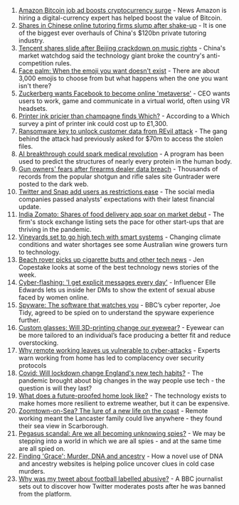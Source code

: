 1. [Amazon Bitcoin job ad boosts cryptocurrency surge](https://www.bbc.co.uk/news/technology-57971451) - News Amazon is hiring a digital-currency expert has helped boost the value of Bitcoin.
2. [Shares in Chinese online tutoring firms slump after shake-up](https://www.bbc.co.uk/news/business-57966027) - It is one of the biggest ever overhauls of China's $120bn private tutoring industry.
3. [Tencent shares slide after Beijing crackdown on music rights](https://www.bbc.co.uk/news/business-57966023) - China's market watchdog said the technology giant broke the country's anti-competition rules.
4. [Face palm: When the emoji you want doesn't exist](https://www.bbc.co.uk/news/technology-57848226) - There are about 3,000 emojis to choose from but what happens when the one you want isn't there?
5. [Zuckerberg wants Facebook to become online 'metaverse'](https://www.bbc.co.uk/news/technology-57942909) - CEO wants users to work, game and communicate in a virtual world, often using VR headsets.
6. [Printer ink pricier than champagne finds Which?](https://www.bbc.co.uk/news/technology-57941625) - According to a Which survey a pint of printer ink could cost up to £1,300.
7. [Ransomware key to unlock customer data from REvil attack](https://www.bbc.co.uk/news/technology-57946117) - The gang behind the attack had previously asked for $70m to access the stolen files.
8. [AI breakthrough could spark medical revolution](https://www.bbc.co.uk/news/science-environment-57929095) - A program has been used to predict the structures of nearly every protein in the human body.
9. [Gun owners' fears after firearms dealer data breach](https://www.bbc.co.uk/news/technology-57932823) - Thousands of records from the popular shotgun and rifle sales site Guntrader were posted to the dark web.
10. [Twitter and Snap add users as restrictions ease](https://www.bbc.co.uk/news/business-57935258) - The social media companies passed analysts' expectations with their latest financial update.
11. [India Zomato: Shares of food delivery app soar on market debut](https://www.bbc.co.uk/news/business-57938217) - The firm's stock exchange listing sets the pace for other start-ups that are thriving in the pandemic.
12. [Vineyards set to go high tech with smart systems](https://www.bbc.co.uk/news/technology-57850284) - Changing climate conditions and water shortages see some Australian wine growers turn to technology.
13. [Beach rover picks up cigarette butts and other tech news](https://www.bbc.co.uk/news/technology-57930091) - Jen Copestake looks at some of the best technology news stories of the week.
14. [Cyber-flashing: 'I get explicit messages every day'](https://www.bbc.co.uk/news/uk-57902816) - Influencer Elle Edwards lets us inside her DMs to show the extent of sexual abuse faced by women online.
15. [Spyware: The software that watches you](https://www.bbc.co.uk/news/technology-57894917) - BBC’s cyber reporter, Joe Tidy, agreed to be spied on to understand the spyware experience further.
16. [Custom glasses: Will 3D-printing change our eyewear?](https://www.bbc.co.uk/news/technology-57817901) - Eyewear can be more tailored to an individual’s face producing a better fit and reduce overstocking.
17. [Why remote working leaves us vulnerable to cyber-attacks](https://www.bbc.co.uk/news/business-57847652) - Experts warn working from home has led to complacency over security protocols
18. [Covid: Will lockdown change England's new tech habits?](https://www.bbc.co.uk/news/technology-57890005) - The pandemic brought about big changes in the way people use tech - the question is will they last?
19. [What does a future-proofed home look like?](https://www.bbc.co.uk/news/business-57738681) - The technology exists to make homes more resilient to extreme weather, but it can be expensive.
20. [Zoomtown-on-Sea? The lure of a new life on the coast](https://www.bbc.co.uk/news/uk-57892934) - Remote working meant the Lancaster family could live anywhere - they found their sea view in Scarborough.
21. [Pegasus scandal: Are we all becoming unknowing spies?](https://www.bbc.co.uk/news/technology-57910355) - We may be stepping into a world in which we are all spies - and at the same time are all spied on.
22. [Finding 'Grace': Murder, DNA and ancestry](https://www.bbc.co.uk/news/technology-57801794) - How a novel use of DNA and ancestry websites is helping police uncover clues in cold case murders.
23. [Why was my tweet about football labelled abusive?](https://www.bbc.co.uk/news/technology-57836409) - A BBC journalist sets out to discover how Twitter moderates posts after he was banned from the platform.
